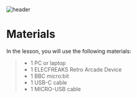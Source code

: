 ![header](assets/header.png)

# Materials

In the lesson, you will use the following materials:

> - 1 PC or laptop
> - 1 ELECFREAKS Retro Arcade Device
> - 1 BBC micro:bit
> - 1 USB-C cable
> - 1 MICRO-USB cable